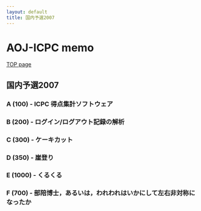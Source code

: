 ```yaml
---
layout: default
title: 国内予選2007
---
```


# **AOJ-ICPC memo**
[TOP page](../)
## 国内予選2007
### A (100) - ICPC 得点集計ソフトウェア

### B (200) - ログイン/ログアウト記録の解析

### C (300) - ケーキカット

### D (350) - 崖登り

### E (1000) - くるくる

### F (700) - 部陪博士，あるいは，われわれはいかにして左右非対称になったか
